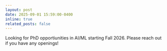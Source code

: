 ```yaml
---
layout: post
date: 2025-09-01 15:59:00-0400
inline: true
related_posts: false
---
```

Looking for PhD opportiunities in AI/ML starting Fall 2026. Please reach out if you have any openings!

